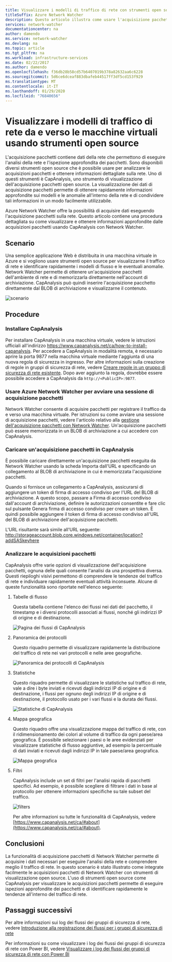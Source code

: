 ```yaml
---
title: Visualizzare i modelli di traffico di rete con strumenti open source
titleSuffix: Azure Network Watcher
description: Questo articolo illustra come usare l'acquisizione pacchetti di Network Watcher con CapAnalysis per visualizzare i modelli di traffico da e verso le macchine virtuali.
services: network-watcher
documentationcenter: na
author: damendo
ms.service: network-watcher
ms.devlang: na
ms.topic: article
ms.tgt_pltfrm: na
ms.workload: infrastructure-services
ms.date: 02/22/2017
ms.author: damendo
ms.openlocfilehash: f36db28b58cd57b6407019b378a82632aa6c6228
ms.sourcegitcommit: 5d6ce6dceaf883dbafeb44517ff3df5cd153f929
ms.translationtype: MT
ms.contentlocale: it-IT
ms.lasthandoff: 01/29/2020
ms.locfileid: "76840656"
---
```

# <a name="visualize-network-traffic-patterns-to-and-from-your-vms-using-open-source-tools"></a>Visualizzare i modelli di traffico di rete da e verso le macchine virtuali usando strumenti open source

L'acquisizione pacchetti contiene dati della rete che permettono di eseguire l'analisi della rete e l'ispezione approfondita dei pacchetti. Sono disponibili diversi strumenti open source che è possibile usare per analizzare le acquisizioni pacchetti e ottenere informazioni dettagliate sulla rete. Uno di questi strumenti è CapAnalysis, uno strumento di visualizzazione dell'acquisizione pacchetti open source. La visualizzazione dei dati di acquisizione pacchetti permette di ottenere rapidamente informazioni approfondite sui modelli e le anomalie all'interno della rete e di condividere tali informazioni in un modo facilmente utilizzabile.

Azure Network Watcher offre la possibilità di acquisire dati eseguendo l'acquisizione pacchetti sulla rete. Questo articolo contiene una procedura dettagliata su come visualizzare e ottenere informazioni approfondite dalle acquisizioni pacchetti usando CapAnalysis con Network Watcher.

## <a name="scenario"></a>Scenario

Una semplice applicazione Web è distribuita in una macchina virtuale in Azure e si vogliono usare strumenti open source per visualizzarne il traffico di rete e identificare rapidamente i modelli di flusso e le eventuali anomalie. Network Watcher permette di ottenere un'acquisizione pacchetti dell'ambiente di rete e di memorizzarla direttamente nell'account di archiviazione. CapAnalysis può quindi inserire l'acquisizione pacchetto direttamente dal BLOB di archiviazione e visualizzarne il contenuto.

![scenario][1]

## <a name="steps"></a>Procedure

### <a name="install-capanalysis"></a>Installare CapAnalysis

Per installare CapAnalysis in una macchina virtuale, vedere le istruzioni ufficiali all'indirizzo https://www.capanalysis.net/ca/how-to-install-capanalysis.
Per accedere a CapAnalysis in modalità remota, è necessario aprire la porta 9877 nella macchina virtuale mediante l'aggiunta di una nuova regola di sicurezza in ingresso. Per altre informazioni sulla creazione di regole in gruppi di sicurezza di rete, vedere [Creare regole in un gruppo di sicurezza di rete esistente](../virtual-network/manage-network-security-group.md#create-a-security-rule). Dopo aver aggiunto la regola, dovrebbe essere possibile accedere a CapAnalysis da `http://<PublicIP>:9877`.

### <a name="use-azure-network-watcher-to-start-a-packet-capture-session"></a>Usare Azure Network Watcher per avviare una sessione di acquisizione pacchetti

Network Watcher consente di acquisire pacchetti per registrare il traffico da e verso una macchina virtuale. Per istruzioni su come avviare una sessione di acquisizione pacchetti, vedere l'articolo relativo alla [gestione dell'acquisizione pacchetti con Network Watcher](network-watcher-packet-capture-manage-portal.md). Un'acquisizione pacchetti può essere memorizzata in un BLOB di archiviazione a cui accedere con CapAnalysis.

### <a name="upload-a-packet-capture-to-capanalysis"></a>Caricare un'acquisizione pacchetti in CapAnalysis
È possibile caricare direttamente un'acquisizione pacchetti eseguita da Network Watcher usando la scheda Importa dall'URL e specificando un collegamento al BLOB di archiviazione in cui è memorizzata l'acquisizione pacchetti.

Quando si fornisce un collegamento a CapAnalysis, assicurarsi di aggiungere un token di firma di accesso condiviso per l'URL del BLOB di archiviazione.  A questo scopo, passare a Firma di accesso condiviso dall'account di archiviazione, definire le autorizzazioni consentite e fare clic sul pulsante Genera firma di accesso condiviso per creare un token. È quindi possibile aggiungere il token di firma di accesso condiviso all'URL del BLOB di archiviazione dell'acquisizione pacchetti.

L'URL risultante sarà simile all'URL seguente: http://storageaccount.blob.core.windows.net/container/location?addSASkeyhere


### <a name="analyzing-packet-captures"></a>Analizzare le acquisizioni pacchetti

CapAnalysis offre varie opzioni di visualizzazione dell'acquisizione pacchetti, ognuna delle quali consente l'analisi da una prospettiva diversa. Questi riepiloghi visivi permettono di comprendere le tendenze del traffico di rete e individuare rapidamente eventuali attività inconsuete. Alcune di queste funzionalità sono riportate nell'elenco seguente:

1. Tabelle di flusso

    Questa tabella contiene l'elenco dei flussi nei dati del pacchetto, il timestamp e i diversi protocolli associati ai flussi, nonché gli indirizzi IP di origine e di destinazione.

    ![Pagina dei flussi di CapAnalysis][5]

1. Panoramica dei protocolli

    Questo riquadro permette di visualizzare rapidamente la distribuzione del traffico di rete nei vari protocolli e nelle aree geografiche.

    ![Panoramica dei protocolli di CapAnalysis][6]

1. Statistiche

    Questo riquadro permette di visualizzare le statistiche sul traffico di rete, vale a dire i byte inviati e ricevuti dagli indirizzi IP di origine e di destinazione, i flussi per ognuno degli indirizzi IP di origine e di destinazione, il protocollo usato per i vari flussi e la durata dei flussi.

    ![Statistiche di CapAnalysis][7]

1. Mappa geografica

    Questo riquadro offre una visualizzazione mappa del traffico di rete, con il ridimensionamento dei colori al volume di traffico da ogni paese/area geografica. È possibile selezionare i paesi o le aree evidenziati per visualizzare statistiche di flusso aggiuntive, ad esempio la percentuale di dati inviati e ricevuti dagli indirizzi IP in tale paese/area geografica.

    ![Mappa geografica][8]

1. Filtri

    CapAnalysis include un set di filtri per l'analisi rapida di pacchetti specifici. Ad esempio, è possibile scegliere di filtrare i dati in base al protocollo per ottenere informazioni specifiche su tale subset del traffico.

    ![filters][11]

    Per altre informazioni su tutte le funzionalità di CapAnalysis, vedere [https://www.capanalysis.net/ca/#about](https://www.capanalysis.net/ca/#about).

## <a name="conclusion"></a>Conclusioni

La funzionalità di acquisizione pacchetti di Network Watcher permette di acquisire i dati necessari per eseguire l'analisi della rete e comprendere meglio il traffico di rete. In questo scenario è stato illustrato come integrate facilmente le acquisizioni pacchetti di Network Watcher con strumenti di visualizzazione open source. L'uso di strumenti open source come CapAnalysis per visualizzare le acquisizioni pacchetti permette di eseguire ispezioni approfondite dei pacchetti e di identificare rapidamente le tendenze all'interno del traffico di rete.

## <a name="next-steps"></a>Passaggi successivi

Per altre informazioni sui log dei flussi dei gruppi di sicurezza di rete, vedere [Introduzione alla registrazione dei flussi per i gruppi di sicurezza di rete](network-watcher-nsg-flow-logging-overview.md)

Per informazioni su come visualizzare i log dei flussi dei gruppi di sicurezza di rete con Power BI, vedere [Visualizzare i log dei flussi dei gruppi di sicurezza di rete con Power BI](network-watcher-visualize-nsg-flow-logs-power-bi.md)
<!--Image references-->

[1]: ./media/network-watcher-using-open-source-tools/figure1.png
[2]: ./media/network-watcher-using-open-source-tools/figure2.png
[3]: ./media/network-watcher-using-open-source-tools/figure3.png
[4]: ./media/network-watcher-using-open-source-tools/figure4.png
[5]: ./media/network-watcher-using-open-source-tools/figure5.png
[6]: ./media/network-watcher-using-open-source-tools/figure6.png
[7]: ./media/network-watcher-using-open-source-tools/figure7.png
[8]: ./media/network-watcher-using-open-source-tools/figure8.png
[9]: ./media/network-watcher-using-open-source-tools/figure9.png
[10]: ./media/network-watcher-using-open-source-tools/figure10.png
[11]: ./media/network-watcher-using-open-source-tools/figure11.png
